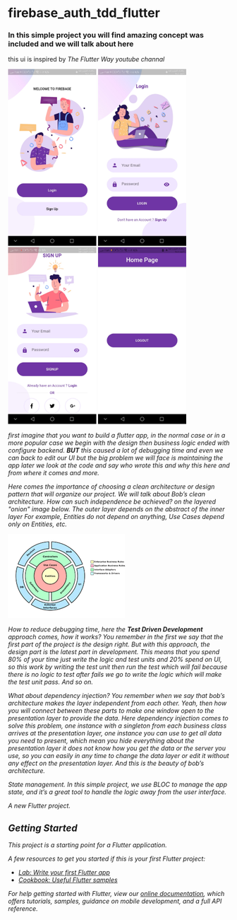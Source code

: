 # firebase_auth_tdd_flutter

### In this simple project you will find amazing concept was included and we will talk about here

<p>
this ui is inspired by <i>The Flutter Way youtube channal<i>
</p>
  
  <p>
  <img src="github_images/1.jpg" width=200>

  <img src="github_images/2.jpg" width=200>


  <img src="github_images/3.jpg" width=200>


  <img src="github_images/4.jpg" width=200>
</p>
  

<p>
first imagine that you want to build a flutter app, in the normal case or in a more popular case we begin with the design then business logic ended with configure backend.
  <b><i>BUT</i></b> this caused a lot of debugging time and even we can back to edit our UI but the big problem we will face is maintaining the app later we look at the code and say who wrote this and why this here and from where it comes and more.

Here comes the importance of choosing a clean architecture or design pattern that will organize our project. We will talk about Bob’s clean architecture. How can such independence be achieved? on the layered "onion" image below. The outer layer depends on the abstract of the inner layer For example, Entities do not depend on anything, Use Cases depend only on Entities, etc.
</p>
<p>
  <img src="github_images/clean_architecture.png">
</p>
<p>
How to reduce debugging time, here the <b>Test Driven Development</b> approach comes, how it works? You remember in the first we say that the first part of the project is the design right. But with this approach, the design part is the latest part in development. This means that you spend 80% of your time just write the logic and test units and 20% spend on UI, so this work by writing the test unit then run the test which will fail because there is no logic to test after fails we go to write the logic which will make the test unit pass. And so on.

What about dependency injection? You remember when we say that bob’s architecture makes the layer independent from each other. Yeah, then how you will connect between these parts to make one window open to the presentation layer to provide the data. Here dependency injection comes to solve this problem, one instance with a singleton from each business class arrives at the presentation layer, one instance you can use to get all data you need to present, which mean you hide everything about the presentation layer it does not know how you get the data or the server you use, so you can easily in any time to change the data layer or edit it without any effect on the presentation layer. And this is the beauty of bob’s architecture.

State management. In this simple project, we use BLOC to manage the app state, and it’s a great tool to handle the logic away from the user interface.
</p>



A new Flutter project.

## Getting Started

This project is a starting point for a Flutter application.

A few resources to get you started if this is your first Flutter project:

- [Lab: Write your first Flutter app](https://flutter.dev/docs/get-started/codelab)
- [Cookbook: Useful Flutter samples](https://flutter.dev/docs/cookbook)

For help getting started with Flutter, view our
[online documentation](https://flutter.dev/docs), which offers tutorials,
samples, guidance on mobile development, and a full API reference.
